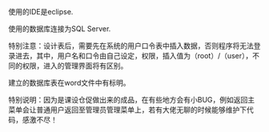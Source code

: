 使用的IDE是eclipse.

使用的数据库连接为SQL Server.

特别注意：设计表后，需要先在系统的用户口令表中插入数据，否则程序将无法登录进去，其中，用户名和口令由自己设定，权限，插入值为（root）/（user），不同的权限，进入的管理界面将有区别。

建立的数据库表在word文件中有标明。

特别说明：因为是课设仓促做出来的成品，在有些地方会有小BUG，例如返回主菜单会让普通用户返回至管理员管理菜单上，若有大佬无聊的时候能够维护下代码，感激不尽！
